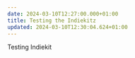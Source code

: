 ```yaml
---
date: 2024-03-10T12:27:00.000+01:00
title: Testing the Indiekitz
updated: 2024-03-10T12:30:04.624+01:00
---
```


Testing Indiekit
